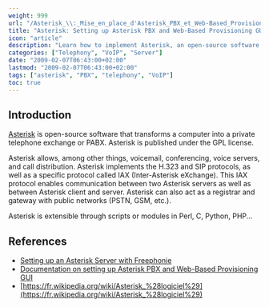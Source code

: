 ```yaml
---
weight: 999
url: "/Asterisk_\\:_Mise_en_place_d'Asterisk_PBX_et_Web-Based_Provisioning_GUI/"
title: "Asterisk: Setting up Asterisk PBX and Web-Based Provisioning GUI"
icon: "article"
description: "Learn how to implement Asterisk, an open-source software that transforms a computer into a private telephone exchange or PABX with web-based provisioning GUI."
categories: ["Telephony", "VoIP", "Server"]
date: "2009-02-07T06:43:00+02:00"
lastmod: "2009-02-07T06:43:00+02:00"
tags: ["asterisk", "PBX", "telephony", "VoIP"]
toc: true
---
```


## Introduction

[Asterisk](https://www.asterisk.org/) is open-source software that transforms a computer into a private telephone exchange or PABX. Asterisk is published under the GPL license.

Asterisk allows, among other things, voicemail, conferencing, voice servers, and call distribution. Asterisk implements the H.323 and SIP protocols, as well as a specific protocol called IAX (Inter-Asterisk eXchange). This IAX protocol enables communication between two Asterisk servers as well as between Asterisk client and server. Asterisk can also act as a registrar and gateway with public networks (PSTN, GSM, etc.).

Asterisk is extensible through scripts or modules in Perl, C, Python, PHP...

## References

- [Setting up an Asterisk Server with Freephonie](/pdf/voix-sur-ip-serveur-de-telephonie-asterisk.pdf)
- [Documentation on setting up Asterisk PBX and Web-Based Provisioning GUI](/pdf/installing_the_asterisk_pbx_and_the_asterisk_web-based_provisioning_gui.pdf)
- [https://fr.wikipedia.org/wiki/Asterisk_%28logiciel%29](https://fr.wikipedia.org/wiki/Asterisk_%28logiciel%29)
